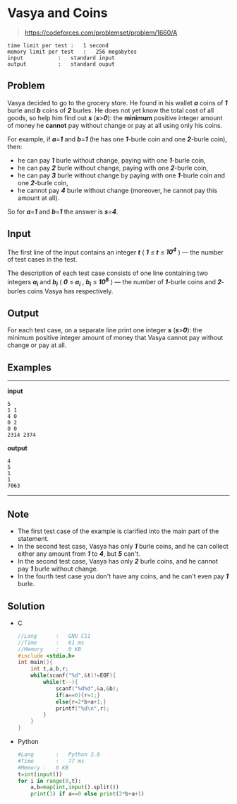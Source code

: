 # Vasya and Coins

> https://codeforces.com/problemset/problem/1660/A

```
time limit per test	:	1 second
memory limit per test	:	256 megabytes
input			:	standard input
output			:	standard ouput
```

## Problem

Vasya decided to go to the grocery store. He found in his wallet ***a*** coins of ***1*** burle and ***b*** coins of ***2*** burles. He does not yet know the total cost of all goods, so help him find out ***s*** (***s***>***0***): the **minimum** positive integer amount of money he **cannot** pay without change or pay at all using only his coins.

For example, if ***a***=***1*** and ***b***=***1*** (he has one ***1***-burle coin and one ***2***-burle coin), then:

* he can pay ***1*** burle without change, paying with one ***1***-burle coin,
* he can pay ***2*** burle without change, paying with one ***2***-burle coin,
* he can pay ***3*** burle without change by paying with one ***1***-burle coin and one ***2***-burle coin,
* he cannot pay ***4*** burle without change (moreover, he cannot pay this amount at all).

So for ***a***=***1*** and ***b***=***1*** the answer is ***s***=***4***.

## Input

The first line of the input contains an integer ***t*** ( ***1*** ≤ ***t*** ≤ ***10<sup>4</sup>*** ) — the number of test cases in the test.

The description of each test case consists of one line containing two integers ***a<sub>i</sub>*** and ***b<sub>i</sub>*** ( ***0*** ≤ ***a<sub>i</sub>*** , ***b<sub>i</sub>*** ≤ ***10<sup>8</sup>*** ) — the number of ***1***-burle coins and ***2***-burles coins Vasya has respectively.

## Output

For each test case, on a separate line print one integer ***s*** (***s***>***0***): the minimum positive integer amount of money that Vasya cannot pay without change or pay at all.

## Examples

---
**input**
```
5
1 1
4 0
0 2
0 0
2314 2374
```
**output**
```
4
5
1
1
7063
```
---

## Note

* The first test case of the example is clarified into the main part of the statement.
* In the second test case, Vasya has only ***1*** burle coins, and he can collect either any amount from ***1*** to ***4***, but ***5*** can't.
* In the second test case, Vasya has only ***2*** burle coins, and he cannot pay ***1*** burle without change.
* In the fourth test case you don't have any coins, and he can't even pay ***1*** burle.

## Solution

* C

	```c
	//Lang		:	GNU C11
	//Time		:	61 ms
	//Memory	:	0 KB
	#include <stdio.h>
	int main(){
		int t,a,b,r;
		while(scanf("%d",&t)!=EOF){
			while(t--){
				scanf("%d%d",&a,&b);
				if(a==0){r=1;}
				else{r=2*b+a+1;}
				printf("%d\n",r);
			}
		}
	}
	```

* Python

	```py
	#Lang		:	Python 3.8
	#Time		:	77 ms
	#Memory	:	0 KB
	t=int(input())
	for i in range(0,t):
	    a,b=map(int,input().split())
	    print(1) if a==0 else print(2*b+a+1)
	```
